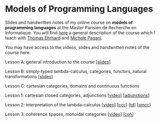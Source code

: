 # Models of Programming Languages
Slides and handwritten notes of my online course on **models of programming languages** at the Master Parisien de Recherche en Informatique. You will find [here](https://wikimpri.dptinfo.ens-cachan.fr/doku.php?id=cours:c-2-2) a general description of the course
which I teach with [Thomas Ehrhard](https://www.irif.fr/~ehrhard) and [Michele Pagani](https://www.irif.fr/~pagani).

You may have access to the videos, slides and handwritten notes of the course here:

Lesson A: general introduction to the course [[slides](https://github.com/pamellies/models-of-programming-languages/blob/main/Models-of-Programming-Languages-intro.pdf)]

Lesson B: simply-typed lambda-calculus, categories, functors, natural transformations [[slides](https://github.com/pamellies/models-of-programming-languages/blob/main/Models-of-Programming-Languages-slides-ccc.pdf)]

Lesson C: cartesian categories, domains and continuous functions

Lesson 1: cartesian closed categories, adjunctions [[video](https://us02web.zoom.us/rec/share/Rz4-XYeh-otOvkWzncJoSH1Ql41u7H8ysZUuB3p0X0-raiwlRXLmXG_Z5BNI0W3d.emFvqQJrKJfA6YkT?startTime=1602005057000)]
[[adjunctions](https://github.com/pamellies/models-of-programming-languages/blob/main/Models-of-Programming-Languages-1.pdf)]

Lesson 2: interpretation of the lambda-calculus [[video](https://us02web.zoom.us/rec/share/MzS_dnAptIwWiM__sqn7V6c97ceU6iZHWeQSEFBjfay43oBifOyBueUbrAAJEHf6.67W8ZnsaJvqFlBIP?startTime=1602571973000)]
[[ccc](https://github.com/pamellies/models-of-programming-languages/blob/main/Models-of-Programming-Languages-2A-ccc.pdf)]
[[td](https://github.com/pamellies/models-of-programming-languages/blob/main/Models-of-Programming-Languages-2B-td.pdf)]
[[smcc](https://github.com/pamellies/models-of-programming-languages/blob/main/Models-of-Programming-Languages-2C-smcc.pdf)]

Lesson 3: coherence spaces, monoidal categories [[video](https://us02web.zoom.us/rec/share/dBjcRgKUMURzJkTwZQMFdLlxWhnmqho-hNjkOBu11R8vRfnqFk4vImRyXCLIGXhR.6SSAp3sbBtq0oK3p?startTime=1603177314000)]
[[coh](https://github.com/pamellies/models-of-programming-languages/blob/main/Models-of-Programming-Languages-3.pdf)]
